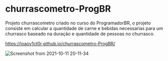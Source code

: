 # churrascometro-ProgBR
Projeto churrascometro criado no curso do ProgramadorBR, o projeto consiste em calcular a quantidade de carne e bebidas necessarias para um churrasco baseado na duração e quantidade de pessoas no churrasco.

https://joaov1ct0r.github.io/churrascometro-ProgBR/

![Screenshot from 2021-10-11 20-11-34](https://user-images.githubusercontent.com/79015823/136866082-6a310838-4b09-4978-be66-a4e4636d35ae.png)
